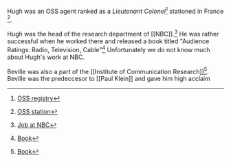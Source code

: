 Hugh was an OSS agent ranked as a _Lieutenant Colonel_[^1] stationed in France [^2]. 

Hugh was the head of the research department of [[NBC]].[^3] He was rather successful when he worked there and released a book titled "Audience Ratings: Radio, Television, Cable"[^4] Unfortunately we do not know much about Hugh's work at NBC. 

Beville was also a part of the [[Institute of Communication Research]][^5].
Beville was the predeccesor to [[Paul Klein]] and gave him high acclaim






[^1]:[OSS registry](https://mega.nz/file/qExRCJjJ#if9J1ptDqK3yd6vHdtMzVs6FWGRJKB9EacdUhRGWEgg)    
[^2]:[OSS station](https://www.specialforcesroh.com/index.php?threads/beville-hugh-m.35929/)    
[^3]:[Job at NBC](https://mega.nz/file/fJg0XLBQ#d-J6jy0DNMjm5N1pRZbtUHZl6p4yfYiSdynRznU93cU)   
[^4]:[Book]( https://worldradiohistory.com/BOOKSHELF-ARH/Business/Audience-Ratings-Beville-1988-a.pdf) 
[^5]:[Book]( https://worldradiohistory.com/BOOKSHELF-ARH/Business/Audience-Ratings-Beville-1988-a.pdf) 